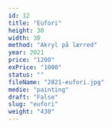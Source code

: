 ```yaml
---
id: 12
title: "Eufori"
height: 30
width: 30
method: "Akryl på lærred"
year: 2021
price: "1200"
exPrice: "1000"
status: ""
fileName: "2021-eufori.jpg"
medie: "painting"
draft: "False"
slug: "eufori"
weight: "430"
---
```

